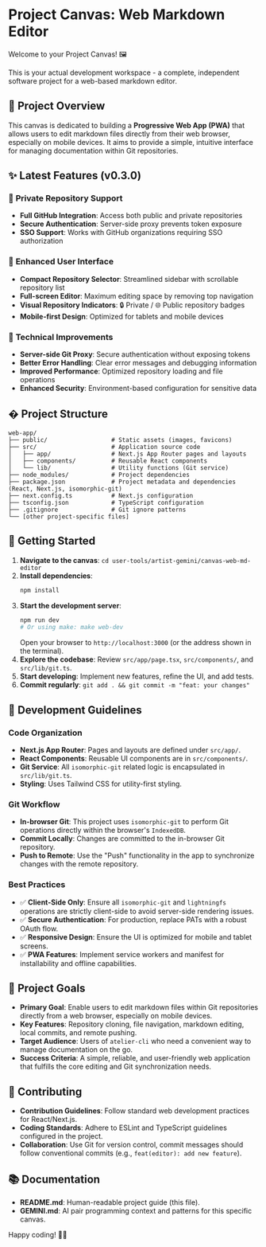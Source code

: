 # Project Canvas: Web Markdown Editor

Welcome to your Project Canvas! 🖼️

This is your actual development workspace - a complete, independent software project for a web-based markdown editor.

## 🎯 Project Overview

This canvas is dedicated to building a **Progressive Web App (PWA)** that allows users to edit markdown files directly from their web browser, especially on mobile devices. It aims to provide a simple, intuitive interface for managing documentation within Git repositories.

## ✨ Latest Features (v0.3.0)

### 🔐 **Private Repository Support**
- **Full GitHub Integration**: Access both public and private repositories
- **Secure Authentication**: Server-side proxy prevents token exposure
- **SSO Support**: Works with GitHub organizations requiring SSO authorization

### 🎨 **Enhanced User Interface**
- **Compact Repository Selector**: Streamlined sidebar with scrollable repository list
- **Full-screen Editor**: Maximum editing space by removing top navigation
- **Visual Repository Indicators**: 🔒 Private / 🌐 Public repository badges
- **Mobile-first Design**: Optimized for tablets and mobile devices

### 🔧 **Technical Improvements**
- **Server-side Git Proxy**: Secure authentication without exposing tokens
- **Better Error Handling**: Clear error messages and debugging information
- **Improved Performance**: Optimized repository loading and file operations
- **Enhanced Security**: Environment-based configuration for sensitive data

## � Project Structure

```
web-app/
├── public/                  # Static assets (images, favicons)
├── src/                     # Application source code
│   ├── app/                 # Next.js App Router pages and layouts
│   ├── components/          # Reusable React components
│   └── lib/                 # Utility functions (Git service)
├── node_modules/            # Project dependencies
├── package.json             # Project metadata and dependencies (React, Next.js, isomorphic-git)
├── next.config.ts           # Next.js configuration
├── tsconfig.json            # TypeScript configuration
├── .gitignore               # Git ignore patterns
└── [other project-specific files]
```

## 🚀 Getting Started

1.  **Navigate to the canvas**: `cd user-tools/artist-gemini/canvas-web-md-editor`
2.  **Install dependencies**:
    ```bash
    npm install
    ```
3.  **Start the development server**:
    ```bash
    npm run dev
    # Or using make: make web-dev
    ```
    Open your browser to `http://localhost:3000` (or the address shown in the terminal).
4.  **Explore the codebase**: Review `src/app/page.tsx`, `src/components/`, and `src/lib/git.ts`.
5.  **Start developing**: Implement new features, refine the UI, and add tests.
6.  **Commit regularly**: `git add . && git commit -m "feat: your changes"`

## 🔧 Development Guidelines

### Code Organization
-   **Next.js App Router**: Pages and layouts are defined under `src/app/`.
-   **React Components**: Reusable UI components are in `src/components/`.
-   **Git Service**: All `isomorphic-git` related logic is encapsulated in `src/lib/git.ts`.
-   **Styling**: Uses Tailwind CSS for utility-first styling.

### Git Workflow
-   **In-browser Git**: This project uses `isomorphic-git` to perform Git operations directly within the browser's `IndexedDB`.
-   **Commit Locally**: Changes are committed to the in-browser Git repository.
-   **Push to Remote**: Use the "Push" functionality in the app to synchronize changes with the remote repository.

### Best Practices
-   ✅ **Client-Side Only**: Ensure all `isomorphic-git` and `lightningfs` operations are strictly client-side to avoid server-side rendering issues.
-   ✅ **Secure Authentication**: For production, replace PATs with a robust OAuth flow.
-   ✅ **Responsive Design**: Ensure the UI is optimized for mobile and tablet screens.
-   ✅ **PWA Features**: Implement service workers and manifest for installability and offline capabilities.

## 🎯 Project Goals

*   **Primary Goal**: Enable users to edit markdown files within Git repositories directly from a web browser, especially on mobile devices.
*   **Key Features**: Repository cloning, file navigation, markdown editing, local commits, and remote pushing.
*   **Target Audience**: Users of `atelier-cli` who need a convenient way to manage documentation on the go.
*   **Success Criteria**: A simple, reliable, and user-friendly web application that fulfills the core editing and Git synchronization needs.

## 🤝 Contributing

*   **Contribution Guidelines**: Follow standard web development practices for React/Next.js.
*   **Coding Standards**: Adhere to ESLint and TypeScript guidelines configured in the project.
*   **Collaboration**: Use Git for version control, commit messages should follow conventional commits (e.g., `feat(editor): add new feature`).

## 📚 Documentation

-   **README.md**: Human-readable project guide (this file).
-   **GEMINI.md**: AI pair programming context and patterns for this specific canvas.

Happy coding! 🚀✨
